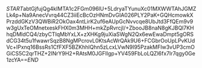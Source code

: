$START$abtGjfujQg4kIMTA1c2FGm096lU+5LdryaTYunuXc01MXWWTAhJGMZLk4p+Na9AnecVvrq44CZ3iiEcBcOzHNmDvGIA026PLY2PaK+GQHcmowkXPrzddGKzV3QWBiR2OkOax4ntLirK2uf6eAUpGcNvvcqe8UbJtd3FfQEm9v9w3gUxTeOMnetxeskFHX0m3MHH+mkZpRvrcjl/+ZbooJB8naN8gKJBQl7KHhqDMldCQ4/zbyCTIqMbYxLX+zXHKg9juXiaSWgN2Qx6ewEwaDmpt5gORSdCG34t5u1fwawrSqzB8NgMPcrovL0KtsAcWrQAk9U6+FCGbrOoUpLPvKUdVc+IPxnq16BssRs1CfFXF5BZKhhIQhn5zLcxLVwN9I95PzakMFIw3vUP3cmOGiCS5C2qrTHZ+2INrY9H2+RAtsM0JGFIlgp+YV459FbLoLQZl6fx7lr7qgy0Ge1zcYA==$END$